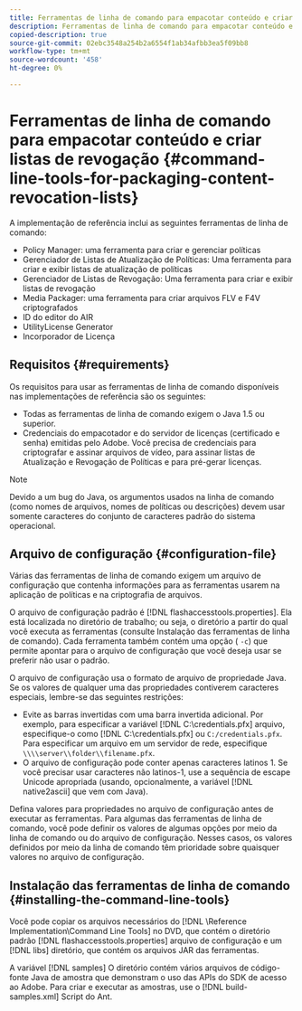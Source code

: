 ```yaml
---
title: Ferramentas de linha de comando para empacotar conteúdo e criar listas de revogação
description: Ferramentas de linha de comando para empacotar conteúdo e criar listas de revogação
copied-description: true
source-git-commit: 02ebc3548a254b2a6554f1ab34afbb3ea5f09bb8
workflow-type: tm+mt
source-wordcount: '458'
ht-degree: 0%

---
```


# Ferramentas de linha de comando para empacotar conteúdo e criar listas de revogação {#command-line-tools-for-packaging-content-revocation-lists}

A implementação de referência inclui as seguintes ferramentas de linha de comando:

* Policy Manager: uma ferramenta para criar e gerenciar políticas
* Gerenciador de Listas de Atualização de Políticas: Uma ferramenta para criar e exibir listas de atualização de políticas
* Gerenciador de Listas de Revogação: Uma ferramenta para criar e exibir listas de revogação
* Media Packager: uma ferramenta para criar arquivos FLV e F4V criptografados
* ID do editor do AIR
* UtilityLicense Generator
* Incorporador de Licença

## Requisitos {#requirements}

Os requisitos para usar as ferramentas de linha de comando disponíveis nas implementações de referência são os seguintes:

* Todas as ferramentas de linha de comando exigem o Java 1.5 ou superior.
* Credenciais do empacotador e do servidor de licenças (certificado e senha) emitidas pelo Adobe. Você precisa de credenciais para criptografar e assinar arquivos de vídeo, para assinar listas de Atualização e Revogação de Políticas e para pré-gerar licenças.

>[!NOTE]
>
>Devido a um bug do Java, os argumentos usados na linha de comando (como nomes de arquivos, nomes de políticas ou descrições) devem usar somente caracteres do conjunto de caracteres padrão do sistema operacional.

## Arquivo de configuração {#configuration-file}

Várias das ferramentas de linha de comando exigem um arquivo de configuração que contenha informações para as ferramentas usarem na aplicação de políticas e na criptografia de arquivos.

O arquivo de configuração padrão é [!DNL flashaccesstools.properties]. Ela está localizada no diretório de trabalho; ou seja, o diretório a partir do qual você executa as ferramentas (consulte Instalação das ferramentas de linha de comando). Cada ferramenta também contém uma opção ( `-c`) que permite apontar para o arquivo de configuração que você deseja usar se preferir não usar o padrão.

O arquivo de configuração usa o formato de arquivo de propriedade Java. Se os valores de qualquer uma das propriedades contiverem caracteres especiais, lembre-se das seguintes restrições:

* Evite as barras invertidas com uma barra invertida adicional. Por exemplo, para especificar a variável [!DNL C:\credentials.pfx] arquivo, especifique-o como [!DNL C:\\credentials.pfx] ou `C:/credentials.pfx`. Para especificar um arquivo em um servidor de rede, especifique `\\\\server\\folder\\filename.pfx`.
* O arquivo de configuração pode conter apenas caracteres latinos 1. Se você precisar usar caracteres não latinos-1, use a sequência de escape Unicode apropriada (usando, opcionalmente, a variável [!DNL native2ascii] que vem com Java).

Defina valores para propriedades no arquivo de configuração antes de executar as ferramentas. Para algumas das ferramentas de linha de comando, você pode definir os valores de algumas opções por meio da linha de comando ou do arquivo de configuração. Nesses casos, os valores definidos por meio da linha de comando têm prioridade sobre quaisquer valores no arquivo de configuração.

## Instalação das ferramentas de linha de comando  {#installing-the-command-line-tools}

Você pode copiar os arquivos necessários do [!DNL \Reference Implementation\Command Line Tools] no DVD, que contém o diretório padrão [!DNL flashaccesstools.properties] arquivo de configuração e um [!DNL libs] diretório, que contém os arquivos JAR das ferramentas.

A variável [!DNL samples] O diretório contém vários arquivos de código-fonte Java de amostra que demonstram o uso das APIs do SDK de acesso ao Adobe. Para criar e executar as amostras, use o [!DNL build-samples.xml] Script do Ant.
